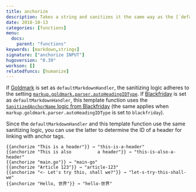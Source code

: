 ```yaml
---
title: anchorize
description: Takes a string and sanitizes it the same way as the [`defaultMarkdownHandler`](https://gohugo.io/getting-started/configuration-markup#configure-markup) does for markdown headers.
date: 2018-10-13
categories: [functions]
menu:
  docs:
    parent: "functions"
keywords: [markdown,strings]
signature: ["anchorize INPUT"]
hugoversion: "0.39"
workson: []
relatedfuncs: [humanize]
---
```


If [Goldmark](https://gohugo.io/getting-started/configuration-markup#goldmark) is set as `defaultMarkdownHandler`, the sanitizing logic adheres to the setting [`markup.goldmark.parser.autoHeadingIDType`](https://gohugo.io/getting-started/configuration-markup#goldmark). If [Blackfriday](https://gohugo.io/getting-started/configuration-markup#blackfriday) is set as `defaultMarkdownHandler`, this template function uses the [`SanitizedAnchorName` logic from Blackfriday](https://github.com/russross/blackfriday#sanitized-anchor-names) (the same applies when `markup.goldmark.parser.autoHeadingIDType` is set to `blackfriday`).

Since the `defaultMarkdownHandler` and this template function use the same sanitizing logic, you can use the latter to determine the ID of a header for linking with anchor tags.

```
{{anchorize "This is a header"}} → "this-is-a-header"
{{anchorize "This is also          a header"}} → "this-is-also-a-header"
{{anchorize "main.go"}} → "main-go"
{{anchorize "Article 123"}} → "article-123"
{{anchorize "<- Let's try this, shall we?"}} → "let-s-try-this-shall-we"
{{anchorize "Hello, 世界"}} → "hello-世界"
```

